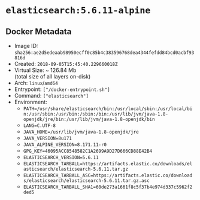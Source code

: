 # `elasticsearch:5.6.11-alpine`

## Docker Metadata

- Image ID: `sha256:ae2d5edeaab98950ecff0c85b4c383596768dea4344fefdd84bcd0acbf93816d`
- Created: `2018-09-05T15:45:40.229660018Z`
- Virtual Size: ~ 126.84 Mb  
  (total size of all layers on-disk)
- Arch: `linux`/`amd64`
- Entrypoint: `["/docker-entrypoint.sh"]`
- Command: `["elasticsearch"]`
- Environment:
  - `PATH=/usr/share/elasticsearch/bin:/usr/local/sbin:/usr/local/bin:/usr/sbin:/usr/bin:/sbin:/bin:/usr/lib/jvm/java-1.8-openjdk/jre/bin:/usr/lib/jvm/java-1.8-openjdk/bin`
  - `LANG=C.UTF-8`
  - `JAVA_HOME=/usr/lib/jvm/java-1.8-openjdk/jre`
  - `JAVA_VERSION=8u171`
  - `JAVA_ALPINE_VERSION=8.171.11-r0`
  - `GPG_KEY=46095ACC8548582C1A2699A9D27D666CD88E42B4`
  - `ELASTICSEARCH_VERSION=5.6.11`
  - `ELASTICSEARCH_TARBALL=https://artifacts.elastic.co/downloads/elasticsearch/elasticsearch-5.6.11.tar.gz`
  - `ELASTICSEARCH_TARBALL_ASC=https://artifacts.elastic.co/downloads/elasticsearch/elasticsearch-5.6.11.tar.gz.asc`
  - `ELASTICSEARCH_TARBALL_SHA1=60de273a1661f8c5f37b4e974d337c5962f2ded5`
